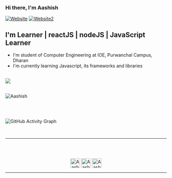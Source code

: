 ### Hi there, I'm Aashish

[![Website](https://img.shields.io/website?label=Project_cities_nepal&style=for-the-badge&url=http://react-citytour-nepal.netlify.app)](http://react-citytour-nepal.netlify.app)
[![Website2](https://img.shields.io/website?label=Project_recipe&style=for-the-badge&url=http://react-recipe-web.netlify.app)](http://react-recipe-web.netlify.app)

## I'm Learner | reactJS | nodeJS | JavaScript Learner

- I'm student of Computer Engineering at IOE, Purwanchal Campus, Dharan
- I'm currently learning Javascript, its frameworks and libraries

<br />

<a href="https://react-citytour-nepal.netlify.app/">
  <img align="center" src="https://github-readme-stats.vercel.app/api/top-langs/?username=aashish-cd&layout=compact&theme=dark" />
</a>
<br/><br/>
<p><img align="center" src="https://github-readme-streak-stats.herokuapp.com/?user=aashish-cd&theme=dark" alt="Aashish" /></p>
<br/><br/>

![GitHub Activity Graph](https://activity-graph.herokuapp.com/graph?username=aashish-cd&bg_color=0000000&color=00eeff&line=00ccff&point=ff0088&area=true&hide_border=true)

<br />

<hr/>
<br><br>
<p align="center">
<span>
<a href="https://linkedin.com/in/bhattaashish00" target="_blank"><img align="center" src="https://cdn.jsdelivr.net/npm/simple-icons@3.0.1/icons/linkedin.svg"  alt="Aashish Bhatt" height="30" width="30" /></a>
<a href="https://fb.com/bhattaashish00" target="_blank"><img align="center" src="https://cdn.jsdelivr.net/npm/simple-icons@3.0.1/icons/facebook.svg" alt="Aashish Bhatt" height="30" width="30" /></a>
<a href="https://instagram.com/bhattaashish00" target="_blank"><img align="center" src="https://cdn.jsdelivr.net/npm/simple-icons@3.0.1/icons/instagram.svg" alt="Aashish Bhatt" height="30" width="30" /></a>
</span>
</p>

---

[website]: http://react-citytour-nepal.netlify.app
[website2]: http://react-recipe-web.netlify.app
